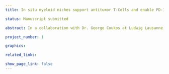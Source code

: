 ```yaml
---
title: In situ myeloid niches support antitumor T-Cells and enable PD-1 blockade via CD28 costimulation

status: Manuscript submitted

abstract: In a collaboration with Dr. George Coukos at Ludwig Lausanne, we performed t-CyCIF on and to investigate PD-1/PD-L1 interaction in ovarian cancer samples. We found that the PD-1/PD-L1 interaction was mostly occurring between myeloid cells and CD8+T-cells. However, as the patients were treated with the combination of PARP and PD-1 inhibitor, the most significant contributor to response to therapy was signature 3 positive tumor cells and their proximity to PD-1 positive exhausted CD8+T-cells. 

project_number: 1

graphics: 

related_links:

show_page_link: false
---                                                                                                         
```

